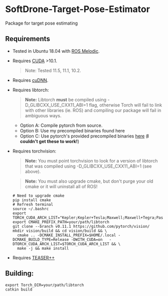 # SoftDrone-Target-Pose-Estimator
Package for target pose estimating

## Requirements
* Tested in Ubuntu 18.04 with [ROS Melodic](http://wiki.ros.org/melodic).

* Requires [CUDA](https://docs.nvidia.com/cuda/cuda-installation-guide-linux/index.html) >10.1.
  > Note: Tested 11.5, 11.1, 10.2.

* Requires [cuDNN](https://docs.nvidia.com/deeplearning/cudnn/install-guide/index.html).

* Requires libtorch:
  > **Note:** Libtorch **must** be compiled using -D_GLIBCXX_USE_CXX11_ABI=1 flag, otherwise Torch will fail to link with other libraries (ie. ROS) and compiling our package will fail in ambiguous ways.
  * Option A: Compile pytorch from source.
  * Option B: Use my precompiled binaries found here
  * Option C: Use pytorch's provided precompiled binaries [here](https://github.com/pytorch/pytorch/issues/17492#issuecomment-524692441) (**I couldn't get these to work!**)


* Requires torchvision:
  > **Note:** You must point torchvision to look for a version of libtorch that was compiled using -D_GLIBCXX_USE_CXX11_ABI=1 (see above).
  
  > **Note:** You must also upgrade cmake, but don't purge your old cmake or it will uninstall all of ROS!
  ```
  # Need to upgrade cmake
  pip install cmake
  # Refresh terminal
  source ~/.bashrc 
  export TORCH_CUDA_ARCH_LIST="Kepler;Kepler+Tesla;Maxwell;Maxwell+Tegra;Pascal;Volta;Turing"
  export CMAKE_PREFIX_PATH=your/path/libtorch
  git clone --branch v0.11.1 https://github.com/pytorch/vision/
  mkdir vision/build && cd vision/build && \
	cmake .. -DCMAKE_INSTALL_PREFIX=$HOME/.local -DCMAKE_BUILD_TYPE=Release -DWITH_CUDA=on   -DTORCH_CUDA_ARCH_LIST=$TORCH_CUDA_ARCH_LIST && \
	make -j && make install
  ```

* Requires [TEASER++](https://github.com/MIT-SPARK/TEASER-plusplus)


## Building:
```
export Torch_DIR=your/path/libtorch
catkin build
```
